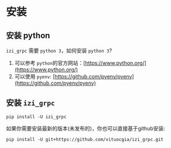 # 安装

## 安装 python

`izi_grpc` 需要 `python 3`，如何安装 `python 3`?

1. 可以参考 `python`的官方网站：[https://www.python.org/](https://www.python.org/)
2. 可以使用 `pyenv`: [https://github.com/pyenv/pyenv](https://github.com/pyenv/pyenv)


## 安装 `izi_grpc`

`pip install -U izi_grpc`

如果你需要安装最新的版本(未发布的)，你也可以直接基于github安装:

`pip install -U git+https://github.com/vituocgia/izi_grpc.git`

